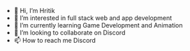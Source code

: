 - 👋 Hi, I’m Hritik
- 👀 I’m interested in full stack web and app development
- 🌱 I’m currently learning Game Development and Animation
- 💞️ I’m looking to collaborate on Discord
- 📫 How to reach me Discord

<!---
Mr-Hritik/Mr-Hritik is a ✨ special ✨ repository because its `README.md` (this file) appears on your GitHub profile.
You can click the Preview link to take a look at your changes.
--->
